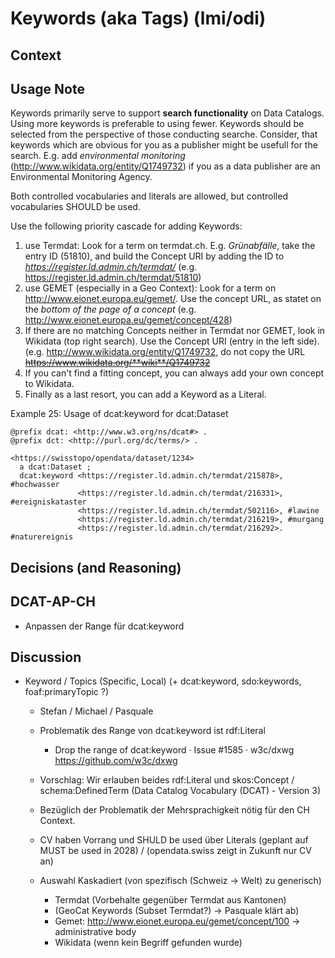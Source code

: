 # Keywords (aka Tags) (lmi/odi)

## Context

## Usage Note



Keywords primarily serve to support **search functionality** on Data Catalogs. Using more keywords is preferable to using fewer. Keywords should be selected from the perspective of those conducting searche. Consider, that keywords which are obvious for you as a publisher might be usefull for the search. E.g. add *environmental monitoring* (http://www.wikidata.org/entity/Q1749732) if you as a data publisher are an Environmental Monitoring Agency.

Both controlled vocabularies and literals are allowed, but controlled vocabularies SHOULD be used.

Use the following priority cascade for adding Keywords:
  1. use Termdat: Look for a term on termdat.ch. E.g. *Grünabfälle*, take the entry ID (51810), and build the Concept URI by adding the ID to *https://register.ld.admin.ch/termdat/* (e.g. https://register.ld.admin.ch/termdat/51810)
  2. use GEMET (especially in a Geo Context): Look for a term on http://www.eionet.europa.eu/gemet/. Use the concept URL, as statet on the *bottom of the page of a concept* (e.g. http://www.eionet.europa.eu/gemet/concept/428)
  3. If there are no matching Concepts neither in Termdat nor GEMET, look in Wikidata (top right search). Use the Concept URI (entry in the left side). (e.g. http://www.wikidata.org/entity/Q1749732, do not copy the URL <s>https://www.wikidata.org/**wiki**/Q1749732</s>
  4. If you can't find a fitting concept, you can always add your own concept to Wikidata.
  5. Finally as a last resort, you can add a Keyword as a Literal. 


Example 25: Usage of dcat:keyword for dcat:Dataset
```
@prefix dcat: <http://www.w3.org/ns/dcat#> .
@prefix dct: <http://purl.org/dc/terms/> .

<https://swisstopo/opendata/dataset/1234>
  a dcat:Dataset ;
  dcat:keyword <https://register.ld.admin.ch/termdat/215878>, #hochwasser
               <https://register.ld.admin.ch/termdat/216331>, #ereigniskataster
               <https://register.ld.admin.ch/termdat/502116>, #lawine
               <https://register.ld.admin.ch/termdat/216219>, #murgang
               <https://register.ld.admin.ch/termdat/216292>. #naturereignis
```

## Decisions (and Reasoning)

## DCAT-AP-CH
* Anpassen der Range für dcat:keyword

## Discussion



* Keyword / Topics (Specific, Local) (+ dcat:keyword, sdo:keywords, foaf:primaryTopic ?)
  * Stefan / Michael / Pasquale

  * Problematik des Range von dcat:keyword ist rdf:Literal
       * Drop the range of dcat:keyword · Issue #1585 · w3c/dxwg https://github.com/w3c/dxwg
  * Vorschlag: Wir erlauben beides rdf:Literal und skos:Concept / schema:DefinedTerm (Data Catalog Vocabulary (DCAT) - Version 3)
  * Bezüglich der Problematik der Mehrsprachigkeit nötig für den CH Context.
  * CV haben Vorrang und SHULD be used über Literals (geplant auf MUST be used in 2028) / (opendata.swiss zeigt in Zukunft nur CV an)
  * Auswahl Kaskadiert (von spezifisch (Schweiz -> Welt) zu generisch)
    * Termdat (Vorbehalte gegenüber Termdat aus Kantonen)
    * (GeoCat Keywords (Subset Termdat?) -> Pasquale klärt ab)
    * Gemet: http://www.eionet.europa.eu/gemet/concept/100 -> administrative body
    * Wikidata (wenn kein Begriff gefunden wurde)
  
